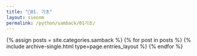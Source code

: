 ```yaml
---
title: "🌴01. 기초"
layout: sieonm
permalink: /python/samback/01기초/
---
```


{% assign posts = site.categories.samback %}
{% for post in posts %} {% include archive-single.html type=page.entries_layout %} {% endfor %}
